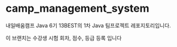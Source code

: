 # camp_management_system
내일배움캠프 Java 6기 13BEST의 1차 Java 팀프로젝트 레포지토리입니다.

이 브랜치는 수강생 시험 회차, 점수, 등급 등록 입니다
